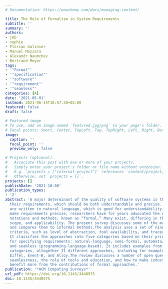 ```yaml
---
# Documentation: https://wowchemy.com/docs/managing-content/

title: The Role of Formalism in System Requirements
subtitle: ''
summary: ''
authors:
- jmb
- sophie 
- Florian Galinier
- Manuel Mazzara
- Alexandr Naumchev
- Bertrand Meyer
tags:
- '"Formal"'
- '"specification"'
- '"software"'
- '"requirement"'
- '"seamless"'
categories: [A]
date: '2021-05-01'
lastmod: 2021-06-15T16:57:30+02:00
featured: false
draft: false

# Featured image
# To use, add an image named `featured.jpg/png` to your page's folder.
# Focal points: Smart, Center, TopLeft, Top, TopRight, Left, Right, BottomLeft, Bottom, BottomRight.
image:
  caption: ''
  focal_point: ''
  preview_only: false

# Projects (optional).
#   Associate this post with one or more of your projects.
#   Simply enter your project's folder or file name without extension.
#   E.g. `projects = ["internal-project"]` references `content/project/deep-learning/index.md`.
#   Otherwise, set `projects = []`.
projects: []
publishDate: '2021-10-08'
publication_types:
- '2'
abstract: 'A major determinant of the quality of software systems is the quality of
  their requirements, which should be both understandable and precise. Most requirements
  are written in natural language, which is good for understandability but lacks precision.To
  make requirements precise, researchers have for years advocated the use of mathematics-based
  notations and methods, known as “formal.” Many exist, differing in their style,
  scope, and applicability. The present survey discusses some of the main formal approaches
  and compares them to informal methods.The analysis uses a set of nine complementary
  criteria, such as level of abstraction, tool availability, and traceability support.
  It classifies the approaches into five categories based on their principal style
  for specifying requirements: natural-language, semi-formal, automata/graphs, mathematical,
  and seamless (programming-language-based). It includes examples from all of these
  categories, altogether 21 different approaches, including for example SysML, Relax,
  Eiffel, Event-B, and Alloy.The review discusses a number of open questions, including
  seamlessness, the role of tools and education, and how to make industrial applications
  benefit more from the contributions of formal approaches.'
publication: '*ACM Computing Surveys*'
url_pdf: https://doi.org/10.1145/3448975
doi: 10.1145/3448975
---
```

